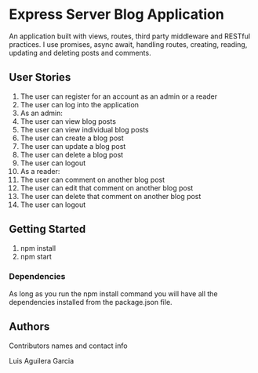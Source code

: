 # Express Server Blog Application

An application built with views, routes, third party middleware and RESTful practices. I use promises, async await, handling routes, creating, reading, updating and deleting posts and comments. 

## User Stories

1. The user can register for an account as an admin or a reader
2. The user can log into the application
3. As an admin:
4. The user can view blog posts
5. The user can view individual blog posts
6. The user can create a blog post
7. The user can update a blog post
8. The user can delete a blog post
9. The user can logout
10. As a reader:
11. The user can comment on another blog post
12. The user can edit that comment on another blog post
13. The user can delete that comment on another blog post
14. The user can logout

## Getting Started

1. npm install 
2. npm start 

### Dependencies

As long as you run the npm install command you will have all the dependencies installed from the package.json file. 

## Authors

Contributors names and contact info

Luis Aguilera Garcia
